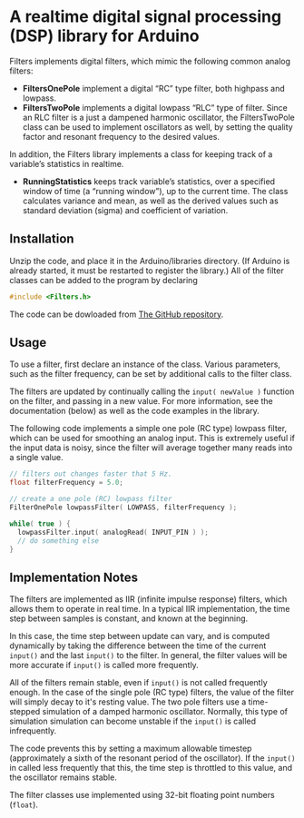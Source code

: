 # A realtime digital signal processing (DSP) library for Arduino

Filters implements digital filters, which mimic the following common
analog filters:

 * **FiltersOnePole** implement a digital “RC” type filter, both
   highpass and lowpass.
 * **FiltersTwoPole** implements a digital lowpass “RLC” type of filter.
   Since an RLC filter is a just a dampened harmonic oscillator, the
   FiltersTwoPole class can be used to implement oscillators as well, by
   setting the quality factor and resonant frequency to the desired
   values.

In addition, the Filters library implements a class for keeping track of
a variable’s statistics in realtime.

 * **RunningStatistics** keeps track variable’s statistics, over a
   specified window of time (a “running window”), up to the current
   time. The class calculates variance and mean, as well as the derived
   values such as standard deviation (sigma) and coefficient of
   variation.

## Installation

Unzip the code, and place it in the Arduino/libraries directory. (If
Arduino is already started, it must be restarted to register the
library.) All of the filter classes can be added to the program by
declaring

```c++
#include <Filters.h>
```

The code can be dowloaded from [The GitHub
repository](https://github.com/JonHub/Filters).

## Usage

To use a filter, first declare an instance of the class. Various
parameters, such as the filter frequency, can be set by additional calls
to the filter class.

The filters are updated by continually calling the `input( newValue )`
function on the filter, and passing in a new value. For more
information, see the documentation (below) as well as the code examples
in the library.

The following code implements a simple one pole (RC type) lowpass
filter, which can be used for smoothing an analog input. This is
extremely useful if the input data is noisy, since the filter will
average together many reads into a single value.

```c++
// filters out changes faster that 5 Hz.
float filterFrequency = 5.0;

// create a one pole (RC) lowpass filter
FilterOnePole lowpassFilter( LOWPASS, filterFrequency );

while( true ) {
  lowpassFilter.input( analogRead( INPUT_PIN ) );
  // do something else
}
```

## Implementation Notes

The filters are implemented as IIR (infinite impulse response) filters,
which allows them to operate in real time. In a typical IIR
implementation, the time step between samples is constant, and known at
the beginning.

In this case, the time step between update can vary, and is computed
dynamically by taking the difference between the time of the current
`input()` and the last `input()` to the filter. In general, the filter
values will be more accurate if `input()` is called more frequently.

All of the filters remain stable, even if `input()` is not called
frequently enough. In the case of the single pole (RC type) filters, the
value of the filter will simply decay to it's resting value. The two
pole filters use a time-stepped simulation of a damped harmonic
oscillator. Normally, this type of simulation simulation can become
unstable if the `input()` is called infrequently.

The code prevents this by setting a maximum allowable timestep
(approximately a sixth of the resonant period of the oscillator). If the
`input()` in called less frequently that this, the time step is
throttled to this value, and the oscillator remains stable.

The filter classes use implemented using 32-bit floating point numbers
(`float`).
